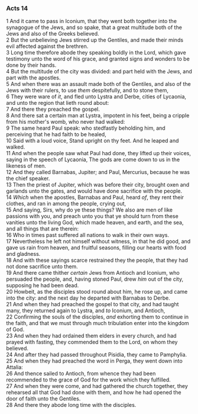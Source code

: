 ### Acts 14

1 And it came to pass in Iconium, that they went both together into the synagogue of the Jews, and so spake, that a great multitude both of the Jews and also of the Greeks believed.  
2 But the unbelieving Jews stirred up the Gentiles, and made their minds evil affected against the brethren.  
3 Long time therefore abode they speaking boldly in the Lord, which gave testimony unto the word of his grace, and granted signs and wonders to be done by their hands.  
4 But the multitude of the city was divided: and part held with the Jews, and part with the apostles.  
5 And when there was an assault made both of the Gentiles, and also of the Jews with their rulers, to use *them* despitefully, and to stone them,  
6 They were ware of *it*, and fled unto Lystra and Derbe, cities of Lycaonia, and unto the region that lieth round about:  
7 And there they preached the gospel.  
8 And there sat a certain man at Lystra, impotent in his feet, being a cripple from his mother's womb, who never had walked:  
9 The same heard Paul speak: who stedfastly beholding him, and perceiving that he had faith to be healed,  
10 Said with a loud voice, Stand upright on thy feet. And he leaped and walked.  
11 And when the people saw what Paul had done, they lifted up their voices, saying in the speech of Lycaonia, The gods are come down to us in the likeness of men.  
12 And they called Barnabas, Jupiter; and Paul, Mercurius, because he was the chief speaker.  
13 Then the priest of Jupiter, which was before their city, brought oxen and garlands unto the gates, and would have done sacrifice with the people.  
14 *Which* when the apostles, Barnabas and Paul, heard *of*, they rent their clothes, and ran in among the people, crying out,  
15 And saying, Sirs, why do ye these things? We also are men of like passions with you, and preach unto you that ye should turn from these vanities unto the living God, which made heaven, and earth, and the sea, and all things that are therein:  
16 Who in times past suffered all nations to walk in their own ways.  
17 Nevertheless he left not himself without witness, in that he did good, and gave us rain from heaven, and fruitful seasons, filling our hearts with food and gladness.  
18 And with these sayings scarce restrained they the people, that they had not done sacrifice unto them.  
19 And there came thither *certain* Jews from Antioch and Iconium, who persuaded the people, and, having stoned Paul, drew *him* out of the city, supposing he had been dead.  
20 Howbeit, as the disciples stood round about him, he rose up, and came into the city: and the next day he departed with Barnabas to Derbe.  
21 And when they had preached the gospel to that city, and had taught many, they returned again to Lystra, and *to* Iconium, and Antioch,  
22 Confirming the souls of the disciples, *and* exhorting them to continue in the faith, and that we must through much tribulation enter into the kingdom of God.  
23 And when they had ordained them elders in every church, and had prayed with fasting, they commended them to the Lord, on whom they believed.  
24 And after they had passed throughout Pisidia, they came to Pamphylia.  
25 And when they had preached the word in Perga, they went down into Attalia:  
26 And thence sailed to Antioch, from whence they had been recommended to the grace of God for the work which they fulfilled.  
27 And when they were come, and had gathered the church together, they rehearsed all that God had done with them, and how he had opened the door of faith unto the Gentiles.  
28 And there they abode long time with the disciples.  
